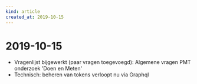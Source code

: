 ```yaml
---
kind: article
created_at: 2019-10-15
---
```


# 2019-10-15
* Vragenlijst bijgewerkt (paar vragen toegevoegd): Algemene vragen PMT onderzoek 'Doen en Meten'
* Technisch: beheren van tokens verloopt nu via Graphql